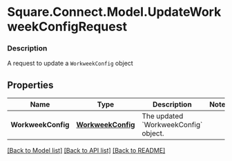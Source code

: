 # Square.Connect.Model.UpdateWorkweekConfigRequest

### Description

A request to update a `WorkweekConfig` object

## Properties

Name | Type | Description | Notes
------------ | ------------- | ------------- | -------------
**WorkweekConfig** | [**WorkweekConfig**](WorkweekConfig.md) | The updated &#x60;WorkweekConfig&#x60; object. | 



[[Back to Model list]](../README.md#documentation-for-models) [[Back to API list]](../README.md#documentation-for-api-endpoints) [[Back to README]](../README.md)

